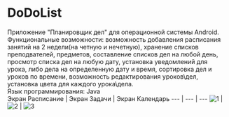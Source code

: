 # DoDoList
Приложение "Планировщик дел" для операционной системы Android.  
Функциональные возможности: возможность добавления расписания занятий на 2 недели(на четную и нечетную), хранение списков преподвателей, предметов, составление списков дел на любой день, просмотр списка дел на любую дату, установка уведомлений для урока, либо дела на определенную дату и время, сортировка дел и уроков по времени, возможность редактирования уроков\дел, установка цвета для каждого урока\дела.  
Язык программирования: Java  
Экран Расписание | Экран Задачи | Экран Календарь
--- | --- | ---
![1](https://user-images.githubusercontent.com/39966486/131253324-78676f42-68e1-4e4a-8c91-c408a6ef886e.PNG) | ![2](https://user-images.githubusercontent.com/39966486/131253328-a017f873-74cb-4471-84e3-a43f42e221f8.PNG) | ![3](https://user-images.githubusercontent.com/39966486/131253330-91efca1f-49cb-4b16-abfd-9f423e2eb572.PNG)  
